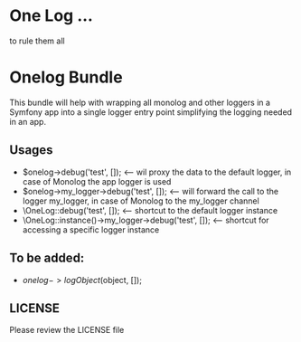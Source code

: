 # One Log ...
to rule them all

# Onelog Bundle
This bundle will help with wrapping all monolog and other loggers in a Symfony app
into a single logger entry point simplifying the logging needed in an app.

## Usages
- $onelog->debug('test', []); <-- wil proxy the data to the default logger, in case of Monolog the app logger is used
- $onelog->my_logger->debug('test', []); <-- will forward the call to the logger my_logger, in case of Monolog to the my_logger channel
- \OneLog::debug('test', []); <-- shortcut to the default logger instance
- \OneLog::instance()->my_logger->debug('test', []); <-- shortcut for accessing a specific logger instance

## To be added:
- $onelog->logObject($object, []);

## LICENSE
Please review the LICENSE file
